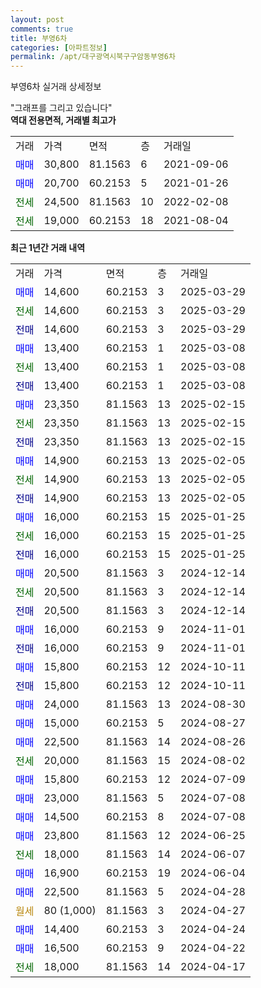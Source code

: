 ```yaml
---
layout: post
comments: true
title: 부영6차
categories: [아파트정보]
permalink: /apt/대구광역시북구구암동부영6차
---
```


부영6차 실거래 상세정보

<script type="text/javascript">
  google.charts.load('current', {'packages':['line', 'corechart']});
  google.charts.setOnLoadCallback(drawChart);

  function drawChart() {
    var data = new google.visualization.DataTable();
    data.addColumn('date', '거래일');
    data.addColumn('number', "매매");
    data.addColumn('number', "전세");
    data.addColumn('number', "전매");

    data.addRows([[new Date(Date.parse("2025-03-29")), 14600, null, null], [new Date(Date.parse("2025-03-29")), null, 14600, null], [new Date(Date.parse("2025-03-29")), null, null, 14600], [new Date(Date.parse("2025-03-08")), 13400, null, null], [new Date(Date.parse("2025-03-08")), null, 13400, null], [new Date(Date.parse("2025-03-08")), null, null, 13400], [new Date(Date.parse("2025-02-15")), 23350, null, null], [new Date(Date.parse("2025-02-15")), null, 23350, null], [new Date(Date.parse("2025-02-15")), null, null, 23350], [new Date(Date.parse("2025-02-05")), 14900, null, null], [new Date(Date.parse("2025-02-05")), null, 14900, null], [new Date(Date.parse("2025-02-05")), null, null, 14900], [new Date(Date.parse("2025-01-25")), 16000, null, null], [new Date(Date.parse("2025-01-25")), null, 16000, null], [new Date(Date.parse("2025-01-25")), null, null, 16000], [new Date(Date.parse("2024-12-14")), 20500, null, null], [new Date(Date.parse("2024-12-14")), null, 20500, null], [new Date(Date.parse("2024-12-14")), null, null, 20500], [new Date(Date.parse("2024-11-01")), 16000, null, null], [new Date(Date.parse("2024-11-01")), null, null, 16000], [new Date(Date.parse("2024-10-11")), 15800, null, null], [new Date(Date.parse("2024-10-11")), null, null, 15800], [new Date(Date.parse("2024-08-30")), 24000, null, null], [new Date(Date.parse("2024-08-27")), 15000, null, null], [new Date(Date.parse("2024-08-26")), 22500, null, null], [new Date(Date.parse("2024-08-02")), null, 20000, null], [new Date(Date.parse("2024-07-09")), 15800, null, null], [new Date(Date.parse("2024-07-08")), 23000, null, null], [new Date(Date.parse("2024-07-08")), 14500, null, null], [new Date(Date.parse("2024-06-25")), 23800, null, null], [new Date(Date.parse("2024-06-07")), null, 18000, null], [new Date(Date.parse("2024-06-04")), 16900, null, null], [new Date(Date.parse("2024-04-28")), 22500, null, null], [new Date(Date.parse("2024-04-27")), null, null, null], [new Date(Date.parse("2024-04-24")), 14400, null, null], [new Date(Date.parse("2024-04-22")), 16500, null, null], [new Date(Date.parse("2024-04-17")), null, 18000, null]]);

    var options = {
      hAxis: {
        format: 'yyyy/MM/dd'
      },    
      lineWidth: 0,
      pointsVisible: true,    
      title: '최근 1년간 유형별 실거래가 분포',
      legend: { position: 'bottom' }
    };

    var formatter = new google.visualization.NumberFormat({pattern:'###,###'} );
    formatter.format(data, 1);
    formatter.format(data, 2);
    
    setTimeout(function() {
        var chart = new google.visualization.LineChart(document.getElementById('columnchart_material'));
        chart.draw(data, (options));
        document.getElementById('loading').style.display = 'none';
    }, 200);
  }
</script>


<div id="loading" style="z-index:20; display: block; margin-left: 0px">"그래프를 그리고 있습니다"</div>
<div id="columnchart_material" style="width: 95%; margin-left: 0px; display: block"></div>
<!-- contents start -->
<b>역대 전용면적, 거래별 최고가</b>
<table class="sortable">
    <tr>
      <td>거래</td>
      <td>가격</td>
      <td>면적</td>
      <td>층</td>
      <td>거래일</td>
    </tr>
        <tr>
          <td><a style="color: blue">매매</a></td>
          <td>30,800</td>
          <td>81.1563</td>
          <td>6</td>
          <td>2021-09-06</td>
        </tr>            <tr>
          <td><a style="color: blue">매매</a></td>
          <td>20,700</td>
          <td>60.2153</td>
          <td>5</td>
          <td>2021-01-26</td>
        </tr>        
        <tr>
              <td><a style="color: darkgreen">전세</a></td>
              <td>24,500</td>
              <td>81.1563</td>
              <td>10</td>
              <td>2022-02-08</td>
            </tr>            <tr>
              <td><a style="color: darkgreen">전세</a></td>
              <td>19,000</td>
              <td>60.2153</td>
              <td>18</td>
              <td>2021-08-04</td>
            </tr>        
    
</table>

<b>최근 1년간 거래 내역</b>

<table class="sortable">
    <tr>
      <td>거래</td>
      <td>가격</td>
      <td>면적</td>
      <td>층</td>
      <td>거래일</td>
    </tr>
    <tr>
      <td><a style="color: blue">매매</a></td>
      <td>14,600</td>
      <td>60.2153</td>
      <td>3</td>
      <td>2025-03-29</td>
    </tr>          <tr>
      <td><a style="color: darkgreen">전세</a></td>
      <td>14,600</td>
      <td>60.2153</td>
      <td>3</td>
      <td>2025-03-29</td>
    </tr>          <tr>
      <td><a style="color: darkblue">전매</a></td>
      <td>14,600</td>
      <td>60.2153</td>
      <td>3</td>
      <td>2025-03-29</td>
    </tr>          <tr>
      <td><a style="color: blue">매매</a></td>
      <td>13,400</td>
      <td>60.2153</td>
      <td>1</td>
      <td>2025-03-08</td>
    </tr>          <tr>
      <td><a style="color: darkgreen">전세</a></td>
      <td>13,400</td>
      <td>60.2153</td>
      <td>1</td>
      <td>2025-03-08</td>
    </tr>          <tr>
      <td><a style="color: darkblue">전매</a></td>
      <td>13,400</td>
      <td>60.2153</td>
      <td>1</td>
      <td>2025-03-08</td>
    </tr>          <tr>
      <td><a style="color: blue">매매</a></td>
      <td>23,350</td>
      <td>81.1563</td>
      <td>13</td>
      <td>2025-02-15</td>
    </tr>          <tr>
      <td><a style="color: darkgreen">전세</a></td>
      <td>23,350</td>
      <td>81.1563</td>
      <td>13</td>
      <td>2025-02-15</td>
    </tr>          <tr>
      <td><a style="color: darkblue">전매</a></td>
      <td>23,350</td>
      <td>81.1563</td>
      <td>13</td>
      <td>2025-02-15</td>
    </tr>          <tr>
      <td><a style="color: blue">매매</a></td>
      <td>14,900</td>
      <td>60.2153</td>
      <td>13</td>
      <td>2025-02-05</td>
    </tr>          <tr>
      <td><a style="color: darkgreen">전세</a></td>
      <td>14,900</td>
      <td>60.2153</td>
      <td>13</td>
      <td>2025-02-05</td>
    </tr>          <tr>
      <td><a style="color: darkblue">전매</a></td>
      <td>14,900</td>
      <td>60.2153</td>
      <td>13</td>
      <td>2025-02-05</td>
    </tr>          <tr>
      <td><a style="color: blue">매매</a></td>
      <td>16,000</td>
      <td>60.2153</td>
      <td>15</td>
      <td>2025-01-25</td>
    </tr>          <tr>
      <td><a style="color: darkgreen">전세</a></td>
      <td>16,000</td>
      <td>60.2153</td>
      <td>15</td>
      <td>2025-01-25</td>
    </tr>          <tr>
      <td><a style="color: darkblue">전매</a></td>
      <td>16,000</td>
      <td>60.2153</td>
      <td>15</td>
      <td>2025-01-25</td>
    </tr>          <tr>
      <td><a style="color: blue">매매</a></td>
      <td>20,500</td>
      <td>81.1563</td>
      <td>3</td>
      <td>2024-12-14</td>
    </tr>          <tr>
      <td><a style="color: darkgreen">전세</a></td>
      <td>20,500</td>
      <td>81.1563</td>
      <td>3</td>
      <td>2024-12-14</td>
    </tr>          <tr>
      <td><a style="color: darkblue">전매</a></td>
      <td>20,500</td>
      <td>81.1563</td>
      <td>3</td>
      <td>2024-12-14</td>
    </tr>          <tr>
      <td><a style="color: blue">매매</a></td>
      <td>16,000</td>
      <td>60.2153</td>
      <td>9</td>
      <td>2024-11-01</td>
    </tr>          <tr>
      <td><a style="color: darkblue">전매</a></td>
      <td>16,000</td>
      <td>60.2153</td>
      <td>9</td>
      <td>2024-11-01</td>
    </tr>          <tr>
      <td><a style="color: blue">매매</a></td>
      <td>15,800</td>
      <td>60.2153</td>
      <td>12</td>
      <td>2024-10-11</td>
    </tr>          <tr>
      <td><a style="color: darkblue">전매</a></td>
      <td>15,800</td>
      <td>60.2153</td>
      <td>12</td>
      <td>2024-10-11</td>
    </tr>          <tr>
      <td><a style="color: blue">매매</a></td>
      <td>24,000</td>
      <td>81.1563</td>
      <td>13</td>
      <td>2024-08-30</td>
    </tr>          <tr>
      <td><a style="color: blue">매매</a></td>
      <td>15,000</td>
      <td>60.2153</td>
      <td>5</td>
      <td>2024-08-27</td>
    </tr>          <tr>
      <td><a style="color: blue">매매</a></td>
      <td>22,500</td>
      <td>81.1563</td>
      <td>14</td>
      <td>2024-08-26</td>
    </tr>          <tr>
      <td><a style="color: darkgreen">전세</a></td>
      <td>20,000</td>
      <td>81.1563</td>
      <td>15</td>
      <td>2024-08-02</td>
    </tr>          <tr>
      <td><a style="color: blue">매매</a></td>
      <td>15,800</td>
      <td>60.2153</td>
      <td>12</td>
      <td>2024-07-09</td>
    </tr>          <tr>
      <td><a style="color: blue">매매</a></td>
      <td>23,000</td>
      <td>81.1563</td>
      <td>5</td>
      <td>2024-07-08</td>
    </tr>          <tr>
      <td><a style="color: blue">매매</a></td>
      <td>14,500</td>
      <td>60.2153</td>
      <td>8</td>
      <td>2024-07-08</td>
    </tr>          <tr>
      <td><a style="color: blue">매매</a></td>
      <td>23,800</td>
      <td>81.1563</td>
      <td>12</td>
      <td>2024-06-25</td>
    </tr>          <tr>
      <td><a style="color: darkgreen">전세</a></td>
      <td>18,000</td>
      <td>81.1563</td>
      <td>14</td>
      <td>2024-06-07</td>
    </tr>          <tr>
      <td><a style="color: blue">매매</a></td>
      <td>16,900</td>
      <td>60.2153</td>
      <td>19</td>
      <td>2024-06-04</td>
    </tr>          <tr>
      <td><a style="color: blue">매매</a></td>
      <td>22,500</td>
      <td>81.1563</td>
      <td>5</td>
      <td>2024-04-28</td>
    </tr>          <tr>
      <td><a style="color: darkgoldenrod">월세</a></td>
      <td>80 (1,000)</td>
      <td>81.1563</td>
      <td>3</td>
      <td>2024-04-27</td>
    </tr>          <tr>
      <td><a style="color: blue">매매</a></td>
      <td>14,400</td>
      <td>60.2153</td>
      <td>3</td>
      <td>2024-04-24</td>
    </tr>          <tr>
      <td><a style="color: blue">매매</a></td>
      <td>16,500</td>
      <td>60.2153</td>
      <td>9</td>
      <td>2024-04-22</td>
    </tr>          <tr>
      <td><a style="color: darkgreen">전세</a></td>
      <td>18,000</td>
      <td>81.1563</td>
      <td>14</td>
      <td>2024-04-17</td>
    </tr>      </table>
<!-- contents end -->    

